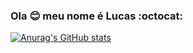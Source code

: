 ### Ola :blush: meu nome é Lucas :octocat:



[![Anurag's GitHub stats](https://github-readme-stats.vercel.app/api?username=fogo5000&show_icons=true&theme=dark&langs_count=true)](https://github.com/anuraghazra/github-readme-stats)
<!--
